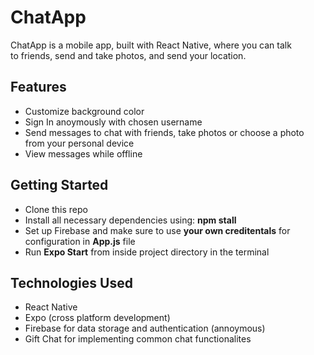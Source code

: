 # ChatApp
ChatApp is a mobile app, built with React Native, where you can talk  
to friends, send and take photos, and send your location. 



## Features
- Customize background color
- Sign In anoymously with chosen username
- Send messages to chat with friends, take photos or choose a photo from your personal device
- View messages while offline

## Getting Started
- Clone this repo
- Install all necessary dependencies using: **npm stall**
- Set up Firebase and make sure to use **your own creditentals** for configuration in **App.js** file
- Run **Expo Start** from inside project directory in the terminal  

## Technologies Used
- React Native
- Expo (cross platform development) 
- Firebase for data storage and authentication (annoymous) 
- Gift Chat for implementing common chat functionalites
